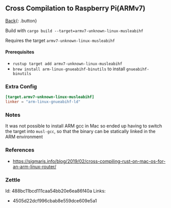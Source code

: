 ## Cross Compilation to Raspberry Pi(ARMv7)

[Back](../../index.md){: .button}

Build with `cargo build --target=armv7-unknown-linux-musleabihf`

Requires the target `armv7-unknown-linux-musleabihf`

#### Prerequisites

- `rustup target add armv7-unknown-linux-musleabihf`
- `brew install arm-linux-gnueabihf-binutils` to install `gnueabihf-binutils`

### Extra Config

```toml
[target.armv7-unknown-linux-musleabihf]
linker = "arm-linux-gnueabihf-ld"
```

### Notes

It was not possible to install ARM gcc in Mac so ended up having to switch the 
target into `musl-gcc`, so that the binary can be statically linked in the ARM
environment

### References

- https://sigmaris.info/blog/2019/02/cross-compiling-rust-on-mac-os-for-an-arm-linux-router/

### Zettle

Id: 488bc11bcd111caa54bb20e6ea86f40a
Links:
- 4505d22dcf996cbab8e559dce609e5a1
